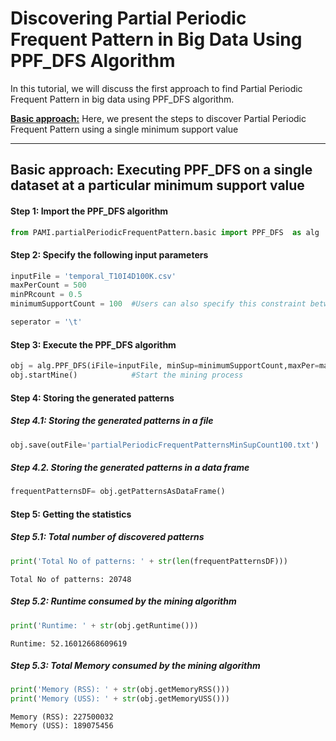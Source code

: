 # Discovering Partial Periodic Frequent Pattern in Big Data Using PPF_DFS Algorithm

In this tutorial, we will discuss the first approach to find Partial Periodic Frequent Pattern in big data using PPF_DFS algorithm.

[__Basic approach:__](#basicApproach) Here, we present the steps to discover Partial Periodic Frequent Pattern using a single minimum support value


***

## <a id='basicApproach'>Basic approach: Executing PPF_DFS on a single dataset at a particular minimum support value</a>

#### Step 1: Import the PPF_DFS algorithm


```python
from PAMI.partialPeriodicFrequentPattern.basic import PPF_DFS  as alg
```

#### Step 2: Specify the following input parameters


```python
inputFile = 'temporal_T10I4D100K.csv'
maxPerCount = 500
minPRcount = 0.5
minimumSupportCount = 100  #Users can also specify this constraint between 0 to 1.

seperator = '\t'       
```

#### Step 3: Execute the PPF_DFS algorithm


```python
obj = alg.PPF_DFS(iFile=inputFile, minSup=minimumSupportCount,maxPer=maxPerCount,minPR=minPRcount, sep=seperator)    #initialize
obj.startMine()            #Start the mining process
```

#### Step 4: Storing the generated patterns

##### Step 4.1: Storing the generated patterns in a file


```python
obj.save(outFile='partialPeriodicFrequentPatternsMinSupCount100.txt')
```

##### Step 4.2. Storing the generated patterns in a data frame


```python
frequentPatternsDF= obj.getPatternsAsDataFrame()
```

#### Step 5: Getting the statistics

##### Step 5.1: Total number of discovered patterns 


```python
print('Total No of patterns: ' + str(len(frequentPatternsDF)))
```

    Total No of patterns: 20748


##### Step 5.2: Runtime consumed by the mining algorithm


```python
print('Runtime: ' + str(obj.getRuntime()))
```

    Runtime: 52.16012668609619


##### Step 5.3: Total Memory consumed by the mining algorithm


```python
print('Memory (RSS): ' + str(obj.getMemoryRSS()))
print('Memory (USS): ' + str(obj.getMemoryUSS()))
```

    Memory (RSS): 227500032
    Memory (USS): 189075456

